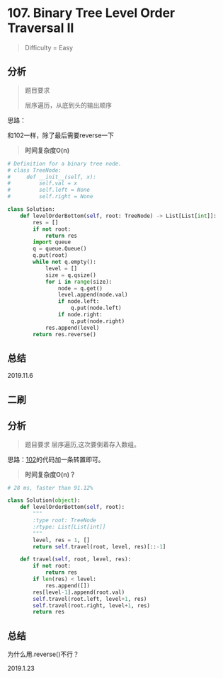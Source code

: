 # 107. Binary Tree Level Order Traversal II
> Difficulty = Easy



## 分析

> 题目要求
> 
> 层序遍历，从底到头的输出顺序

思路：

和102一样，除了最后需要reverse一下

> **时间复杂度O(n)**

```python
# Definition for a binary tree node.
# class TreeNode:
#     def __init__(self, x):
#         self.val = x
#         self.left = None
#         self.right = None

class Solution:
    def levelOrderBottom(self, root: TreeNode) -> List[List[int]]:
        res = []
        if not root:
            return res
        import queue
        q = queue.Queue()
        q.put(root)
        while not q.empty():
            level = []
            size = q.qsize()
            for i in range(size):
                node = q.get()
                level.append(node.val)
                if node.left:
                    q.put(node.left)
                if node.right:
                    q.put(node.right)
            res.append(level)
        return res.reverse()
```

## 总结


2019.11.6

二刷
----
## 分析

> 题目要求
> 层序遍历,这次要倒着存入数组。

思路：[102]()的代码加一条转置即可。

> **时间复杂度O(n)？**

```python
# 28 ms, faster than 91.12%

class Solution(object):
	def levelOrderBottom(self, root):
		"""
		:type root: TreeNode
		:rtype: List[List[int]]
		"""
		level, res = 1, []
		return self.travel(root, level, res)[::-1]

	def travel(self, root, level, res):
		if not root:
			return res
		if len(res) < level:
			res.append([])
		res[level-1].append(root.val)
		self.travel(root.left, level+1, res)
		self.travel(root.right, level+1, res)
		return res
```

## 总结

为什么用.reverse()不行？

2019.1.23

